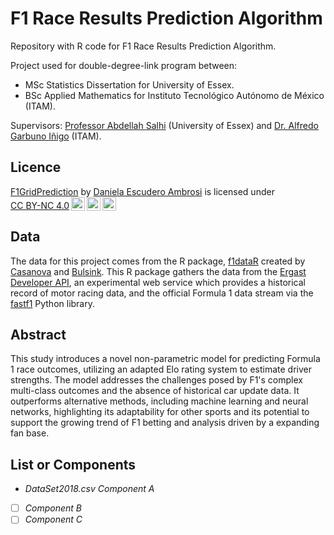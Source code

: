 # F1 Race Results Prediction Algorithm

Repository with R code for F1 Race Results Prediction Algorithm. 

Project used for double-degree-link program between:
- MSc Statistics Dissertation for University of Essex.
- BSc Applied Mathematics for Instituto Tecnológico Autónomo de México (ITAM).

Supervisors:
<a href="https://www.essex.ac.uk/people/salhi90905/abdellah-salhi">Professor Abdellah Salhi</a> (University of Essex) and <a href="https://agarbuno.github.io/">Dr. Alfredo Garbuno Iñigo</a> (ITAM).

## Licence
<p xmlns:cc="http://creativecommons.org/ns#" xmlns:dct="http://purl.org/dc/terms/"><a property="dct:title" rel="cc:attributionURL" href="https://github.com/dannescudero/F1GridPrediction">F1GridPrediction</a> by <a rel="cc:attributionURL dct:creator" property="cc:attributionName" href="https://github.com/dannescudero">Daniela Escudero Ambrosi</a> is licensed under <a href="http://creativecommons.org/licenses/by-nc/4.0/?ref=chooser-v1" target="_blank" rel="license noopener noreferrer" style="display:inline-block;">CC BY-NC 4.0<img style="height:22px!important;margin-left:3px;vertical-align:text-bottom;" src="https://mirrors.creativecommons.org/presskit/icons/cc.svg?ref=chooser-v1"><img style="height:22px!important;margin-left:3px;vertical-align:text-bottom;" src="https://mirrors.creativecommons.org/presskit/icons/by.svg?ref=chooser-v1"><img style="height:22px!important;margin-left:3px;vertical-align:text-bottom;" src="https://mirrors.creativecommons.org/presskit/icons/nc.svg?ref=chooser-v1"></a></p>

## Data
The data for this project comes from the R package, <a href="https://github.com/cran/f1dataR">f1dataR</a> created by <a href="https://github.com/SCasanova">Casanova</a> and <a href="https://github.com/pbulsink">Bulsink</a>. This R package gathers the data from the <a href="http://ergast.com/mrd/">Ergast Developer API</a>, an experimental web service which provides a historical record of motor racing data, and the official Formula 1 data stream via the <a href="https://pypi.org/project/fastf1/">fastf1</a> Python library.

## Abstract

This study introduces a novel non-parametric model for predicting Formula 1 race outcomes, utilizing an adapted Elo rating system to estimate driver strengths. The model addresses the challenges posed by F1's complex multi-class outcomes and the absence of historical car update data. It outperforms alternative methods, including machine learning and neural networks, highlighting its adaptability for other sports and its potential to support the growing trend of F1 betting and analysis driven by a expanding fan base.

## List or Components
- <em> DataSet2018.csv <em> Component A
- [ ] Component B
- [ ] Component C
